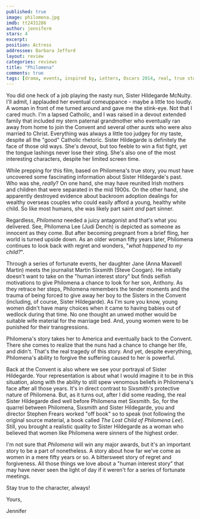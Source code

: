 ```yaml
---
published: true
image: philomena.jpg
imdb: tt2431286
author: jenniferm 
stars: 4
excerpt: 
position: Actress
addressee: Barbara Jefford
layout: review
categories: reviews
title: "Philomena"
comments: true
tags: [drama, events, inspired by, Letters, Oscars 2014, real, true story]
---
```

You did one heck of a job playing the nasty nun, Sister Hildegarde McNulty.  I'll admit, I applauded her eventual comeuppance - maybe a little too loudly.  A woman in front of me turned around and gave me the stink-eye.  Not that I cared much.  I'm a lapsed Catholic, and I was raised in a devout extended family that included my stern paternal grandmother who eventually ran away from home to join the Convent and several other aunts who were also married to Christ.  Everything was always a little too judgey for my taste, despite all the "good" Catholic rhetoric.  Sister Hildegarde is definitely the face of those old ways.  She's devout, but too feeble to win a fist fight, yet the tongue lashings never lose their sting.  She's also one of the most interesting characters, despite her limited screen time.

While prepping for this film, based on Philomena's true story, you must have uncovered some fascinating information about Sister Hildegarde's past.  Who was she, _really_?  On one hand, she may have reunited Irish mothers and children that were separated in the mid 1900s. On the other hand, she apparently destroyed evidence about backroom adoption dealings for wealthy overseas couples who could easily afford a young, healthy white child.  So like most humans, she was likely part saint _and_ part sinner.

Regardless, _Philomena_ needed a juicy antagonist and that's what you delivered.  See, Philomena Lee (Judi Dench) is depicted as someone as innocent as they come.  But after becoming pregnant from a brief fling, her world is turned upside down.  As an older woman fifty years later, Philomena continues to look back with regret and wonders, "_what happened to my child?_". 

Through a series of fortunate events, her daughter Jane (Anna Maxwell Martin) meets the journalist Martin Sixsmith (Steve Coogan). He initially doesn't want to take on the "human interest story" but finds selfish motivations to give Philomena a chance to look for her son, Anthony.  As they retrace her steps, Philomena remembers the tender moments and the trauma of being forced to give away her boy to the Sisters in the Convent (including, of course, Sister Hildegarde).  As I'm sure you know, young women didn't have many choices when it came to having babies out of wedlock during that time.  No one thought an unwed mother would be suitable wife material for the marriage bed.  And, young women were to be punished for their transgressions. 

Philomena's story takes her to America and eventually back to the Convent.  There she comes to realize that the nuns had a chance to change her life, and didn't.  That's the real tragedy of this story.  And yet, despite everything, Philomena's ability to forgive the suffering caused to her is powerful.

Back at the Convent is also where we see your portrayal of Sister Hildegarde.  Your representation is about what I would imagine it to be in this situation, along with the ability to still spew venomous beliefs in Philomena's face after all those years.  It's in direct contrast to Sixsmith's protective nature of Philomena.  But, as it turns out, after I did some reading, the real Sister Hildegarde died well before Philomena met Sixsmith.  So, for the quarrel between Philomena, Sixsmith and Sister Hildegarde, you and director Stephen Frears worked "off book" so to speak (not following the original source material, a book called _The Lost Child of Philomena Lee_).  Still, you brought a realistic quality to Sister Hildegarde as a woman who believed that women like Philomena were sinners of the highest order.

I'm not sure that _Philomena_ will win any major awards, but it's an important story to be a part of nonetheless.  A story about how far we've come as women in a mere fifty years or so.  A bittersweet story of regret and forgiveness.  All those things we love about a "human interest story" that may have never seen the light of day if it weren't for a series of fortunate meetings.

Stay true to the character, always!

Yours,

Jennifer